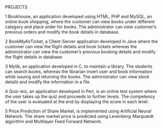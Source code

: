 PROJECTS

1 Bookhouse, an application developed using HTML, PHP and MySQL, an online book shopping, where the customer can view books under
different category and place order for books. The administrator can view customer’s previous orders and modify the book details
in database.

2 BookMyAirTicket, a Client-Server application developed in Java where the customer can view the flight details and book tickets
whereas the administrator can view the customer’s previous booking details and modify the flight details in database.

3 Mylib, an application developed in C, to maintain a library. The students can search books, whereas the librarian insert user
and book information while issuing and returning the books. The administrator can view stock details and modify the information
in a file. 

4 Quiz-wiz, an application developed in Perl, is an online test system where the user takes up the quiz and proceeds to further
levels. The competency of the user is evaluated at the end by displaying the score in each level.

5 Price Prediction of Share Market, is implemented using Artificial Neural Network. The share market price is predicted using 
Levenberg-Marquardt algorithm and Multilayer Feed Forward Network. 
